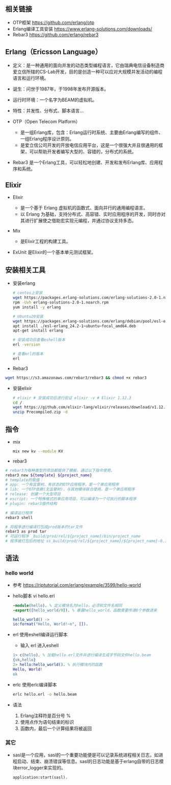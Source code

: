 

## 相关链接
- OTP框架 https://github.com/erlang/otp
- Erlang编译工具安装 https://www.erlang-solutions.com/downloads/
- Rebar3 https://github.com/erlang/rebar3


## Erlang（Ericsson Language）
- 定义：是一种通用的面向并发的动态类型编程语言，它由瑞典电信设备制造商爱立信所辖的CS-Lab开发，目的是创造一种可以应对大规模并发活动的编程语言和运行环境。
- 诞生：问世于1987年，于1998年发布开源版本。
- 运行时环境：一个名字为BEAM的虚拟机。
- 特性：并发性、分布式、脚本语言...

- OTP（Open Telecom Platform）
    - 是一组Erlang库，包含：Erlang运行时系统、主要由Erlang编写的组件、一组Erlang程序设计原则。
    - 是爱立信公司开发的开放电信应用平台，这是一个很强大并且很通用的框架，可以帮助开发者编写大型的、容错的，分布式的系统。

- Rebar3 是一个Erlang工具，可以轻松地创建、开发和发布Erlang库、应用程序和系统。

## Elixir
- Elixir 
    - 是一个基于 Erlang 虚拟机的函数式、面向并行的通用编程语言。
    - 以 Erlang 为基础，支持分布式、高容错、实时应用程序的开发，同时亦对其进行扩展使之借助宏实现元编程，并通过协议支持多态。

- Mix
    - 是Elixir工程的构建工具。

- ExUnit 是Elixir的一个基本单元测试框架。




## 安装相关工具

- 安装erlang
    ```bash
    # centos上安装
    wget https://packages.erlang-solutions.com/erlang-solutions-2.0-1.noarch.rpm
    rpm -Uvh erlang-solutions-2.0-1.noarch.rpm
    yum install -y erlang

    # Ubuntu20安装
    wget https://packages.erlang-solutions.com/erlang/debian/pool/esl-erlang_24.2-1~ubuntu~focal_amd64.deb
    apt install ./esl-erlang_24.2-1~ubuntu~focal_amd64.deb
    apt-get install erlang

    # 安装成功后查看eshell版本
    erl -version

    # 查看erl的版本
    erl
    ```

- Rebar3
```bash
wget https://s3.amazonaws.com/rebar3/rebar3 && chmod +x rebar3
```

- 安装elixir
    ```bash
    # elixir # 安装成功后进行验证 elixir -v # Elixir 1.12.3
    cd /
    wget https://github.com/elixir-lang/elixir/releases/download/v1.12.3/Precompiled.zip
    unzip Precompiled.zip -d
    ```

## 指令
- mix
    ```bash
    mix new kv --module KV
    ```

- rebar3
```bash
# rebar3为每种类型的项目都提供了模板，通过以下指令使用。
rebar3 new ${template} ${project_name}
# template的取值：
# app: 一个有监督树、有状态的OTP应用程序，是一个单应用程序
# lib: 一个OTP依赖(无监督树)，与其他模块联合使用，是一个单应用程序
# release: 创建一个大型项目
# escript: 一个特殊格式的单应用项目，可以编译为一个可执行的脚本程序
# plugin: rebar3插件结构

# 编译运行程序
rebar3 shell

# 将程序进行编译打包成prod版本的tar文件
rebar3 as prod tar
# 可运行程序 _build/prod/rel/${project_name}/bin/project_name
# 程序被打包后的地址 ss_build/prod/rel/${project_name}/${project_name}-0.1.0.tar.gz
```

## 语法
### hello world
- 参考 https://riptutorial.com/erlang/example/3599/hello-world

- hello脚本 vi hello.erl
    ```erlang
    -module(hello). % 定义模块名为hello，必须和文件名相同
    -export([hello_world/0]). % 暴露hello_world，函数需要传递0个参数进来

    hello_world() ->
    io:format("Hello, World!~n", []).
    ```
- erl 使用eshell编译运行脚本
    - 输入 erl 进入eshell
    ```erlang
    1> c(hello). % 加载hello.erl文件并进行编译生成字节码文件hello.beam
    {ok,hello}
    2> hello:hello_world(). % 执行模块内的函数
    Hello, World!
    ok
    ```

- erlc 使用erlc编译脚本
    ```bash
    erlc hello.erl -o hello.beam
    ```

- 语法
    1. Erlang注释符是百分号 %
    2. 使用点作为语句结束的标识
    3. 函数内，最后一个计算结果将被返回

### 其它
- sasl是一个应用，sasl的一个重要功能便是可以记录系统进程相关日志，如进程启动、结束、崩溃错误等信息。sasl的日志功能是基于erlang自带的日志模块error_logger来实现的。
    ```eshell
    application:start(sasl).
    ```